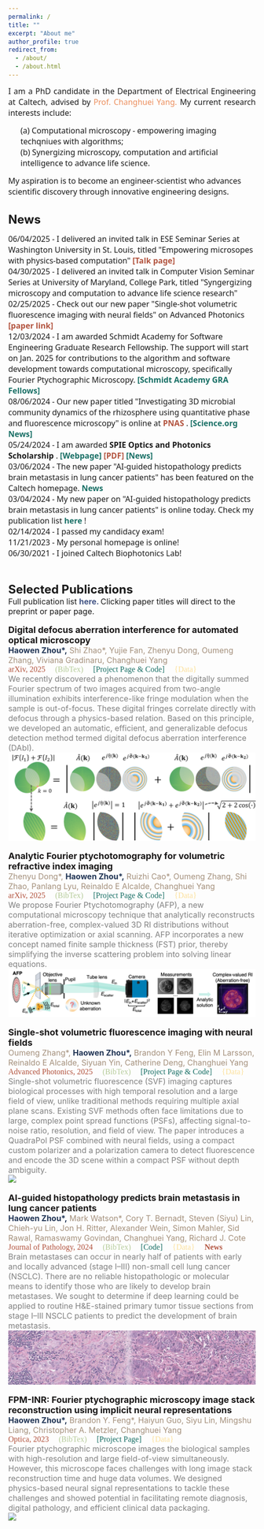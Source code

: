 ```yaml
---
permalink: /
title: ""
excerpt: "About me"
author_profile: true
redirect_from: 
  - /about/
  - /about.html
---
```

<html>
  <head>
    <link href='https://fonts.googleapis.com/css?family=Noto Sans' rel='stylesheet'>
    <style>
      div.pub {
        line-height: 120%;
      }

      .publication {
        <!-- display: grid; /* Use grid display for layout */
        grid-template-columns: 150px 1fr; /* Two columns: 150px for image, 1fr for text */ -->
        align-items: flex-start; /* Align items to the top */
        <!-- gap: 10px; /* Add some gap between image and text */ -->
        margin-bottom: 5px;
      }

      .publication-image {
        margin-right: 10px;
        width: 150px; /* Set a fixed width for the image container */
        height: 150px; /* Set a fixed height for the image container */
        overflow: hidden; /* Hide any overflowing content within the container */
      }

      .publication-image img {
        width: 100%; /* Ensure the image fills the container horizontally */
        height: 100%; /* Ensure the image fills the container vertically */
        object-fit: cover; /* Maintain aspect ratio and crop if necessary */
      }

      .publication-details {
        display: inline-block;
        vertical-align: top;
        flex-grow: 1; /* Expand to fill available space */
      }

      .clustermaps-widget{
        display: none;
      }
  </style>
  </head>
  <!-- Google tag (gtag.js) -->
  <script async src="https://www.googletagmanager.com/gtag/js?id=G-J4XRR1S1L4"></script>
  <script>
    window.dataLayer = window.dataLayer || [];
    function gtag(){dataLayer.push(arguments);}
    gtag('js', new Date());

    gtag('config', 'G-J4XRR1S1L4');
  </script>
<body>

<p align="justify">
  <font size="3" style="font-family: Noto Sans;">
    I am a PhD candidate in the Department of Electrical Engineering at Caltech, advised by 
    <a href="https://biophot.caltech.edu/" style="text-decoration: none;">
      <span style="color: #EC8F5E;"> Prof. Changhuei Yang.</span>
    </a>
    My current research interests include: 
    <br>
    <p style="margin-left: 25px;">
      (a) Computational microscopy - empowering imaging techqniues with algorithms; 
      <br>
      (b) Synergizing microscopy, computation and artificial intelligence to advance life science.
    </p> 
    My aspiration is to become an engineer-scientist who advances scientific discovery through innovative engineering designs.
  </font>
</p>

<br>
<font size="5">
  <strong>
    News
  </strong>
</font>
<br>
<font size="3" style="font-family: Noto Sans;">

  06/04/2025 - I delivered an invited talk in ESE Seminar Series at Washington University in St. Louis, titled "Empowering microsopes with physics-based computation" <a href="https://happenings.wustl.edu/event/ese-seminar-series-haowen-zhou" style="text-decoration: none;">
    <strong>
      <span style="color: #B2533E;">[Talk page]</span>
    </strong>
  </a>
  <br>
  04/30/2025 - I delivered an invited talk in Computer Vision Seminar Series at University of Maryland, College Park, titled "Syngergizing microscopy and computation to advance life science research" <!-- https://talks.cs.umd.edu/talks/4206 -->
  <br>
  02/25/2025 - Check out our new paper "Single-shot volumetric fluorescence imaging with neural fields" on Advanced Photonics <a href="https://doi.org/10.1117/1.AP.7.2.026001" style="text-decoration: none;">
    <strong>
      <span style="color: #B2533E;">[paper link]</span>
    </strong>
  </a>
  <br>
  12/03/2024 - I am awarded Schmidt Academy for Software Engineering Graduate Research Fellowship. The support will start on Jan. 2025 for contributions to the algorithm and software development towards computational microscopy, specifically Fourier Ptychographic Microscopy. 
  <a href="https://sase.caltech.edu/people/gra-fellows.html" style="text-decoration: none;">
    <strong>
      <span style="color: #186F65;">[Schmidt Academy GRA Fellows]</span>
    </strong>
  </a>
  <br>
  08/06/2024 - Our new paper titled "Investigating 3D microbial community dynamics of the rhizosphere using quantitative phase and fluorescence microscopy" is online at <a href="https://www.pnas.org/doi/abs/10.1073/pnas.2403122121" style="text-decoration: none;">
    <strong>
      <span style="color: #B2533E;">PNAS</span>
    </strong>
  </a>. 
  <a href="https://www.science.org/doi/10.1126/science.adt0513" style="text-decoration: none;">
    <strong>
      <span style="color: #186F65;">[Science.org News]</span>
    </strong>
  </a>
  <br>
  05/24/2024 - I am awarded <strong> SPIE Optics and Photonics Scholarship </strong>. <a href="https://spie.org/membership/student-hub/scholarships/optics-and-photonics-education-scholarships/current-winners#_=_" style="text-decoration: none;">
    <strong>
      <span style="color: #186F65;">[Webpage]</span>
    </strong>
    </a> 
  <a href="/files/Haowen Zhou PR24.pdf" style="text-decoration: none;">
    <strong>
      <span style="color: #B2533E;">[PDF]</span>
    </strong>
  </a>
  <a href="https://www.ee.caltech.edu/news/haowen-zhou-awarded-spie-optics-and-photonics-scholarship" style="text-decoration: none;">
    <strong>
      <span style="color: #186F65;">[News]</span>
    </strong>
  </a>
  <br> 
  03/06/2024 - The new paper "AI-guided histopathology predicts brain metastasis in lung cancer patients" has been featured on the Caltech homepage. <a href="https://www.caltech.edu/about/news/using-ai-to-predict-the-spread-of-lung-cancer/" style="text-decoration: none;">
    <strong>
      <span style="color: #186F65;">News</span>
    </strong>
    </a>
  <br>
  03/04/2024 - My new paper on "AI-guided histopathology predicts brain metastasis in lung cancer patients" is online today. Check my publication list <a href="https://hwzhou2020.github.io/publications/" style="text-decoration: none;">
    <strong>
      <span style="color: #186F65;">here</span>
    </strong>
    </a>!
  <br>
  02/14/2024 - I passed my candidacy exam!
  <br>
  11/21/2023 - My personal homepage is online!
  <br>
  06/30/2021 - I joined Caltech Biophotonics Lab! 
</font>

<br>
<br>
<font size="5">
  <strong>
    Selected Publications
  </strong>
</font>
<br>
<font size="3">
  Full publication list 
  <a href="https://hwzhou2020.github.io/publications/" style="text-decoration: none;">
    <strong>
      <span style="color: #435585;">here. </span>
    </strong>
  </a>
  Clicking paper titles will direct to the preprint or paper page.
</font>
<br>
<br>


<!-- pub 18 -->
<div class="publication">
  <!-- <div class="publication-image">
    <img src="https://raw.githubusercontent.com/hwzhou2020/hwzhou2020.github.io/master/_publications/FPM-INR.png" width="150" height="150">
  </div> -->
  <div class="publication-details">
    <font size="4">
      <a href="https://arxiv.org/abs/2507.10867" style="text-decoration: none;">
        <span style="color: #191717;">
          <strong>
            Digital defocus aberration interference for automated optical microscopy
          </strong>
        </span>
      </a>
    </font>
    <br>
    <font size="3">
      <span style="color: #A4907C;">
        <span style="color: #213555;"><strong>Haowen Zhou*,</strong></span> Shi Zhao*, Yujie Fan, Zhenyu Dong, Oumeng Zhang, Viviana Gradinaru, Changhuei Yang
      </span>
    </font>
    <br>
    <font size="3" style="font-family: 'Font', Calibri;">
      <a style="text-decoration: none;">
      <span style="color: #B2533E;">arXiv, 2025</span>
      </a>
      <a href="https://github.com/hwzhou2020/hwzhou2020.github.io/blob/master/_publications/DAbI.txt" style="text-decoration: none;">
        &nbsp; &nbsp;  <span style="color: #B5CB99;">(BibTex)</span>
      </a>
      <a href="https://mrdongzhenyu.github.io/DAbI-Web/" style="text-decoration: none;">
        &nbsp; &nbsp;  <span style="color: #186F65;">[Project Page & Code]</span>
      </a>
      <a href="https://osf.io/dvztc/" style="text-decoration: none;">
        &nbsp; &nbsp;  <span style="color: #FCE09B;">{Data}</span>
      </a>
    </font>
    <br>
    <font size="3">
      <span style="color: gray;">
        We recently discovered a phenomenon that the digitally summed Fourier spectrum of two images acquired from two-angle illumination exhibits interference-like fringe modulation when the sample is out-of-focus.
        These digital fringes correlate directly with defocus through a physics-based relation. Based on this principle, we developed an automatic, efficient, and generalizable defocus detection method termed digital defocus aberration interference (DAbI).
      </span>
    </font>
  </div>
</div>
<img src="https://raw.githubusercontent.com/hwzhou2020/hwzhou2020.github.io/master/images/DAbI_cover.png">
<br>
<br>

<!-- pub 18 -->
<div class="publication">
  <!-- <div class="publication-image">
    <img src="https://raw.githubusercontent.com/hwzhou2020/hwzhou2020.github.io/master/_publications/FPM-INR.png" width="150" height="150">
  </div> -->
  <div class="publication-details">
    <font size="4">
      <a href="https://arxiv.org/abs/2504.16247" style="text-decoration: none;">
        <span style="color: #191717;">
          <strong>
            Analytic Fourier ptychotomography for volumetric refractive index imaging
          </strong>
        </span>
      </a>
    </font>
    <br>
    <font size="3">
      <span style="color: #A4907C;">
        Zhenyu Dong*, <span style="color: #213555;"><strong>Haowen Zhou*,</strong></span> Ruizhi Cao*, Oumeng Zhang, Shi Zhao, Panlang Lyu, Reinaldo E Alcalde, Changhuei Yang
      </span>
    </font>
    <br>
    <font size="3" style="font-family: 'Font', Calibri;">
      <a style="text-decoration: none;">
      <span style="color: #B2533E;">arXiv, 2025</span>
      </a>
      <a href="https://github.com/hwzhou2020/hwzhou2020.github.io/blob/master/_publications/AFP.txt" style="text-decoration: none;">
        &nbsp; &nbsp;  <span style="color: #B5CB99;">(BibTex)</span>
      </a>
      <a href="https://mrdongzhenyu.github.io/AFP-Web/" style="text-decoration: none;">
        &nbsp; &nbsp;  <span style="color: #186F65;">[Project Page & Code]</span>
      </a>
      <a href="https://osf.io/f7tqa/" style="text-decoration: none;">
        &nbsp; &nbsp;  <span style="color: #FCE09B;">{Data}</span>
      </a>
    </font>
    <br>
    <font size="3">
      <span style="color: gray;">
        We propose Fourier Ptychotomography (AFP), a new computational microscopy technique that analytically reconstructs aberration-free, complex-valued 3D RI distributions without iterative optimization or axial scanning. AFP incorporates a new concept named finite sample thickness (FST) prior, thereby simplifying the inverse scattering problem into solving linear equations. 
      </span>
    </font>
  </div>
</div>
<img src="https://raw.githubusercontent.com/hwzhou2020/hwzhou2020.github.io/master/images/AFP_cover.png">

<br>
<br>

<!-- pub 17 -->
<div class="publication">
  <div class="publication-details">
    <font size="4">
      <a href="https://doi.org/10.1117/1.AP.7.2.026001" style="text-decoration: none;">
        <span style="color: #191717;">
          <strong>
            Single-shot volumetric fluorescence imaging with neural fields
          </strong>
        </span>
      </a>
    </font>
    <br>
    <font size="3">
      <span style="color: #A4907C;">
        Oumeng Zhang*, <span style="color: #213555;"><strong>Haowen Zhou*,</strong></span> Brandon Y Feng, Elin M Larsson, Reinaldo E Alcalde, Siyuan Yin, Catherine Deng, Changhuei Yang
      </span>
    </font>
    <br>
    <font size="3" style="font-family: 'Font', Calibri;">
      <a style="text-decoration: none;">
      <span style="color: #B2533E;">Advanced Photonics, 2025</span>
      </a>
      <a href="https://github.com/hwzhou2020/hwzhou2020.github.io/blob/master/_publications/SVF.txt" style="text-decoration: none;">
        &nbsp; &nbsp;  <span style="color: #B5CB99;">(BibTex)</span>
      </a>
      <a href="https://hwzhou2020.github.io/SVF-Web/" style="text-decoration: none;">
        &nbsp; &nbsp;  <span style="color: #186F65;">[Project Page & Code]</span>
      </a>
      <a href="https://osf.io/4a5ws/" style="text-decoration: none;">
        &nbsp; &nbsp;  <span style="color: #FCE09B;">{Data}</span>
      </a>
    </font>
    <br>
    <font size="3">
      <span style="color: gray;">
        Single-shot volumetric fluorescence (SVF) imaging captures biological processes with high temporal resolution and a large field of view, unlike traditional methods requiring multiple axial plane scans. Existing SVF methods often face limitations due to large, complex point spread functions (PSFs), affecting signal-to-noise ratio, resolution, and field of view. The paper introduces a QuadraPol PSF combined with neural fields, using a compact custom polarizer and a polarization camera to detect fluorescence and encode the 3D scene within a compact PSF without depth ambiguity. 
      </span>
    </font>
  </div>
</div>
<img src="https://raw.githubusercontent.com/hwzhou2020/hwzhou2020.github.io/master/images/SVF_cover.jpg">

<br>
<br>

<div class="publication">
  <div class="publication-details">
    <font size="4">
      <a href=" https://doi.org/10.1002/path.6263" style="text-decoration: none;">
        <span style="color: #191717;">
          <strong>
            AI-guided histopathology predicts brain metastasis in lung cancer patients
          </strong>
        </span>
      </a>
    </font>
    <br>
    <font size="3">
      <span style="color: #A4907C;">
        <span style="color: #213555;"><strong>Haowen Zhou*,</strong></span> Mark Watson*, Cory T. Bernadt, Steven (Siyu) Lin, Chieh-yu Lin, Jon H. Ritter, Alexander Wein, Simon Mahler, Sid Rawal, Ramaswamy Govindan, Changhuei Yang, Richard J. Cote
      </span>
    </font>
    <br>
    <font size="3" style="font-family: 'Font', Calibri;">
      <a style="text-decoration: none;">
        <span style="color: #B2533E;">Journal of Pathology, 2024</span>
      </a>
      <a href="https://github.com/hwzhou2020/hwzhou2020.github.io/blob/master/_publications/AI_NSCLC.txt" style="text-decoration: none;">
        &nbsp; &nbsp;  <span style="color: #B5CB99;">(BibTex)</span>
      </a>
      <a href="https://github.com/hwzhou2020/NSCLC_ResNet" style="text-decoration: none;">
        &nbsp; &nbsp;  <span style="color: #186F65;">[Code]</span>
      </a>
      <a href="https://doi.org/10.22002/dw66e-mbs82" style="text-decoration: none;">
        &nbsp; &nbsp;  <span style="color: #FCE09B;">{Data}</span>
      </a>
      <a href="https://www.caltech.edu/about/news/using-ai-to-predict-the-spread-of-lung-cancer/" style="text-decoration: none;">
      &nbsp; &nbsp;
      <strong>
        <span style="color: #B2533E;">News</span>
      </strong>
      </a>
    </font>
    <br>
    <font size="3">
      <span style="color: gray;">
        Brain metastases can occur in nearly half of patients with early and locally advanced (stage I–III) non-small cell lung cancer (NSCLC). There are no reliable histopathologic or molecular means to identify those who are likely to develop brain metastases. We sought to determine if deep learning could be applied to routine H&E-stained primary tumor tissue sections from stage I–III NSCLC patients to predict the development of brain metastasis.
      </span>
    </font>
  </div>
</div>
<img src="https://raw.githubusercontent.com/hwzhou2020/hwzhou2020.github.io/master/images/Jpath-cover.jpg">

<br>
<br>

<!-- pub 11 -->
<div class="publication">
  <div class="publication-details">
    <font size="4">
      <a href="https://doi.org/10.1364/OPTICA.505283" style="text-decoration: none;">
        <span style="color: #191717;">
          <strong>
            FPM-INR: Fourier ptychographic microscopy image stack reconstruction using implicit neural representations
          </strong>
        </span>
      </a>
    </font>
    <br>
    <font size="3">
      <span style="color: #A4907C;">
        <span style="color: #213555;"><strong>Haowen Zhou*,</strong></span> Brandon Y. Feng*, Haiyun Guo, Siyu Lin, Mingshu Liang, Christopher A. Metzler, Changhuei Yang
      </span>
    </font>
    <br>
    <font size="3" style="font-family: 'Font', Calibri;">
      <a style="text-decoration: none;">
      <span style="color: #B2533E;">Optica, 2023</span>
      </a>
      <a href="https://github.com/hwzhou2020/hwzhou2020.github.io/blob/master/_publications/FPM-INR.txt" style="text-decoration: none;">
        &nbsp; &nbsp;  <span style="color: #B5CB99;">(BibTex)</span>
      </a>
      <a href="https://hwzhou2020.github.io/FPM-INR-Web/" style="text-decoration: none;">
        &nbsp; &nbsp;  <span style="color: #186F65;">[Project Page]</span>
      </a>
      <a href="https://doi.org/10.22002/7aer7-qhf77" style="text-decoration: none;">
        &nbsp; &nbsp;  <span style="color: #FCE09B;">{Data}</span>
      </a>
    </font>
    <br>
    <font size="3">
      <span style="color: gray;">
        Fourier ptychographic microscope images the biological samples with high-resolution and large field-of-view simultaneously. However, this microscope faces challenges with long image stack reconstruction time and huge data volumes. We designed physics-based neural signal representations to tackle these challenges and showed potential in facilitating remote diagnosis, digital pathology, and efficient clinical data packaging.
      </span>
    </font>
  </div>
</div>
<img src="https://raw.githubusercontent.com/hwzhou2020/hwzhou2020.github.io/master/images/FPM-INR-Cover.jpg">

<br>
<br>

<!-- <font size="5">
  <strong>
    Teaching
  </strong>
</font>
<br>
<font size="3">
  Caltech EE151 - Electromagnetic Engineering (Head TA for Spring 2024)
  <br>
</font>
<font size="3">
  <p style="margin-left: 25px;">
    <span style="color: gray;">
      Foundations of circuit theory-electric fields, magnetic fields, transmission lines, and Maxwell's equations, with engineering applications.
    </span>
  </p>
</font>

<!-- <font size="3">
  Caltech EE151 - Electromagnetic Engineering (Head TA for Spring 2023)
  <br>
</font>
<font size="3">
  <p style="margin-left: 25px;">
    <span style="color: gray;">
      Foundations of circuit theory-electric fields, magnetic fields, transmission lines, and Maxwell's equations, with engineering applications.
    </span>
  </p>
</font> -->

<!-- <br> -->

<div class="clustermaps-widget">
<script type='text/javascript' id='clustrmaps' src='//cdn.clustrmaps.com/map_v2.js?cl=ecf4d6&w=a&t=tt&d=_uUi94cpmcNCyRUHW_7GZIypCW8NCGmk_sE5ee3tpvc&co=265073&ct=ffffff&cmo=2d9596&cmn=9ad0c2'></script> 
</div>


<!-- https://clustrmaps.com/site/1bxh8 -->

<!-- <script type="text/javascript" src="//rf.revolvermaps.com/0/0/8.js?i=552rn9jpev6&amp;m=7&amp;c=186f65&amp;cr1=b5cb99&amp;f=arial&amp;l=49" async="async"></script> -->
